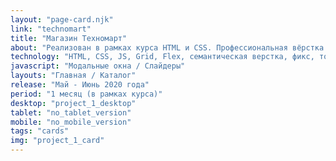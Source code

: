 ```yaml
---
layout: "page-card.njk"
link: "technomart"
title: "Магазин Техномарт"
about: "Реализован в рамках курса HTML и CSS. Профессиональная вёрстка сайтов на htmlacademy.ru. Данный проект верстался под наблюдением наставника и был защищен на 100% на 1ой неделе защиты."
technology: "HTML, CSS, JS, Grid, Flex, семантическая верстка, фикс, только desktop версия."
javascript: "Модальные окна / Слайдеры"
layouts: "Главная / Каталог"
release: "Май - Июнь 2020 года"
period: "1 месяц (в рамках курса)"
desktop: "project_1_desktop"
tablet: "no_tablet_version"
mobile: "no_mobile_version"
tags: "cards"
img: "project_1_card"
---
```

